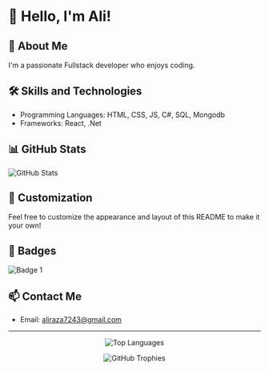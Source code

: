 # 👋 Hello, I'm Ali!

## 🚀 About Me
I'm a passionate Fullstack developer who enjoys coding.

## 🛠️ Skills and Technologies
- Programming Languages: HTML, CSS, JS, C#, SQL, Mongodb
- Frameworks: React, .Net

## 📊 GitHub Stats
![GitHub Stats](https://github-readme-stats.vercel.app/api?username=Ali-R-dev&show_icons=true&count_private=true&hide=contribs,prs)

## 🎨 Customization
Feel free to customize the appearance and layout of this README to make it your own!

## 🚧 Badges
![Badge 1]([https://github.com/users/Ali-R-dev/achievements/pull-shark](https://github.com/users/Ali-R-dev/achievements/pull-shark))

## 📫 Contact Me
- Email: aliraza7243@gmail.com

---

<p align="center">
  <img src="https://github-readme-stats.vercel.app/api/top-langs/?username=Ali-R-dev&layout=compact&hide=html" alt="Top Languages">
</p>

<p align="center">
  <img src="https://github-profile-trophy.vercel.app/?username=Ali-R-dev&theme=dracula" alt="GitHub Trophies">
</p>
